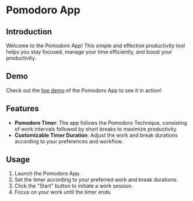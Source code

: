 # Pomodoro App

## Introduction

Welcome to the Pomodoro App! This simple and effective productivity tool helps you stay focused, manage your time efficiently, and boost your productivity.


## Demo

Check out the [live demo](https://affzzn.github.io/Pomodoro/) of the Pomodoro App to see it in action!


## Features

- **Pomodoro Timer**: The app follows the Pomodoro Technique, consisting of work intervals followed by short breaks to maximize productivity.
- **Customizable Timer Duration**: Adjust the work and break durations according to your preferences and workflow.


## Usage

1. Launch the Pomodoro App.
2. Set the timer according to your preferred work and break durations.
3. Click the "Start" button to initiate a work session.
4. Focus on your work until the timer ends.
